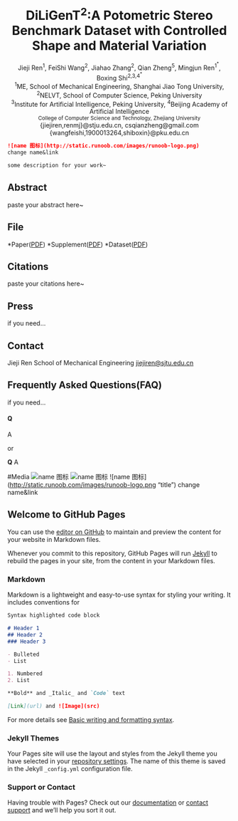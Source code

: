 # <center><b>DiLiGenT<sup>2</sup>:A Potometric Stereo Benchmark Dataset with Controlled Shape and Material Variation</b></center>

<center>Jieji Ren<sup>1</sup>, FeiShi Wang<sup>2</sup>, Jiahao Zhang<sup>2</sup>, Qian Zheng<sup>5</sup>, Mingjun Ren<sup>1<sup>*</sup></sup>, Boxing Shi<sup>2,3,4<sup>*</sup></sup></center>
<center><sup>1</sup>ME, School of Mechanical Engineering, Shanghai Jiao Tong University, <sup>2</sup>NELVT, School of Computer Science, Peking University</center>
<center><sup>3</sup>Institute for Artificial Intelligence, Peking University, <sup>4</sup>Beijing Academy of Artificial Intelligence</center>
<center><sup>College of Computer Science and Technology, Zhejiang University</sup></center>
<center>{jiejiren,renmj}@stju.edu.cn, csqianzheng@gmail.com</center>
<center>{wangfeishi,1900013264,shiboxin}@pku.edu.cn</center>



 ```markdown
![name 图标](http://static.runoob.com/images/runoob-logo.png)
change name&link

some description for your work~
```


## Abstract
paste your abstract here~




## File
*Paper([PDF](ww.baidu.com))
*Supplement([PDF](ww.baidu.com))
*Dataset([PDF](ww.baidu.com))




## Citations
paste your citations here~




## Press
if you need...




## Contact
Jieji Ren
School of Mechanical Engineering
jiejiren@sjtu.edu.cn




## Frequently Asked Questions(FAQ)
if you need...
#### Q
A

or

**Q**
A





#Media
![name 图标](http://static.runoob.com/images/runoob-logo.png)
![name 图标](http://static.runoob.com/images/runoob-logo.png)
![name 图标](http://static.runoob.com/images/runoob-logo.png “title”)
change name&link


## Welcome to GitHub Pages

You can use the [editor on GitHub](https://github.com/LoieSun/LoieSun.github.io/edit/main/index.md) to maintain and preview the content for your website in Markdown files.

Whenever you commit to this repository, GitHub Pages will run [Jekyll](https://jekyllrb.com/) to rebuild the pages in your site, from the content in your Markdown files.

### Markdown

Markdown is a lightweight and easy-to-use syntax for styling your writing. It includes conventions for

```markdown
Syntax highlighted code block

# Header 1
## Header 2
### Header 3

- Bulleted
- List

1. Numbered
2. List

**Bold** and _Italic_ and `Code` text

[Link](url) and ![Image](src)
```

For more details see [Basic writing and formatting syntax](https://docs.github.com/en/github/writing-on-github/getting-started-with-writing-and-formatting-on-github/basic-writing-and-formatting-syntax).

### Jekyll Themes

Your Pages site will use the layout and styles from the Jekyll theme you have selected in your [repository settings](https://github.com/LoieSun/LoieSun.github.io/settings/pages). The name of this theme is saved in the Jekyll `_config.yml` configuration file.

### Support or Contact

Having trouble with Pages? Check out our [documentation](https://docs.github.com/categories/github-pages-basics/) or [contact support](https://support.github.com/contact) and we’ll help you sort it out.
